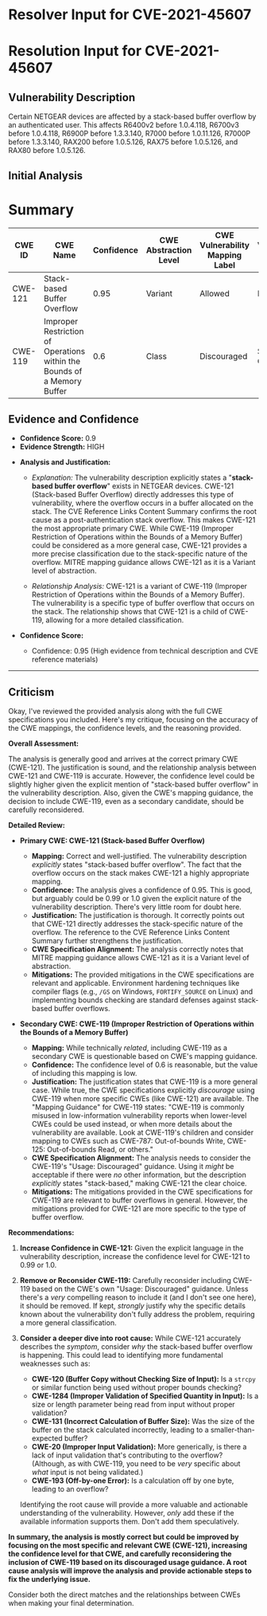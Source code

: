 # Resolver Input for CVE-2021-45607

# Resolution Input for CVE-2021-45607

## Vulnerability Description
Certain NETGEAR devices are affected by a stack-based buffer overflow by an authenticated user. This affects R6400v2 before 1.0.4.118, R6700v3 before 1.0.4.118, R6900P before 1.3.3.140, R7000 before 1.0.11.126, R7000P before 1.3.3.140, RAX200 before 1.0.5.126, RAX75 before 1.0.5.126, and RAX80 before 1.0.5.126.

## Initial Analysis
# Summary
| CWE ID | CWE Name | Confidence | CWE Abstraction Level | CWE Vulnerability Mapping Label | CWE-Vulnerability Mapping Notes |
|---|---|---|---|---|---|
| CWE-121 | Stack-based Buffer Overflow | 0.95 | Variant | Allowed | Primary CWE |
| CWE-119 | Improper Restriction of Operations within the Bounds of a Memory Buffer | 0.6 | Class | Discouraged | Secondary Candidate |

## Evidence and Confidence

*   **Confidence Score:** 0.9
*   **Evidence Strength:** HIGH

- **Analysis and Justification:**  
  - *Explanation:* The vulnerability description explicitly states a "**stack-based buffer overflow**" exists in NETGEAR devices. CWE-121 (Stack-based Buffer Overflow) directly addresses this type of vulnerability, where the overflow occurs in a buffer allocated on the stack. The CVE Reference Links Content Summary confirms the root cause as a post-authentication stack overflow. This makes CWE-121 the most appropriate primary CWE. While CWE-119 (Improper Restriction of Operations within the Bounds of a Memory Buffer) could be considered as a more general case, CWE-121 provides a more precise classification due to the stack-specific nature of the overflow. MITRE mapping guidance allows CWE-121 as it is a Variant level of abstraction.

  - *Relationship Analysis:* CWE-121 is a variant of CWE-119 (Improper Restriction of Operations within the Bounds of a Memory Buffer). The vulnerability is a specific type of buffer overflow that occurs on the stack. The relationship shows that CWE-121 is a child of CWE-119, allowing for a more detailed classification.

- **Confidence Score:**  
  - Confidence: 0.95 (High evidence from technical description and CVE reference materials)

---

## Criticism
Okay, I've reviewed the provided analysis along with the full CWE specifications you included. Here's my critique, focusing on the accuracy of the CWE mappings, the confidence levels, and the reasoning provided.

**Overall Assessment:**

The analysis is generally good and arrives at the correct primary CWE (CWE-121). The justification is sound, and the relationship analysis between CWE-121 and CWE-119 is accurate. However, the confidence level could be slightly higher given the explicit mention of "stack-based buffer overflow" in the vulnerability description. Also, given the CWE's mapping guidance, the decision to include CWE-119, even as a secondary candidate, should be carefully reconsidered.

**Detailed Review:**

*   **Primary CWE: CWE-121 (Stack-based Buffer Overflow)**

    *   **Mapping:** Correct and well-justified. The vulnerability description *explicitly* states "stack-based buffer overflow". The fact that the overflow occurs on the stack makes CWE-121 a highly appropriate mapping.
    *   **Confidence:** The analysis gives a confidence of 0.95. This is good, but arguably could be 0.99 or 1.0 given the explicit nature of the vulnerability description. There's very little room for doubt here.
    *   **Justification:** The justification is thorough. It correctly points out that CWE-121 directly addresses the stack-specific nature of the overflow. The reference to the CVE Reference Links Content Summary further strengthens the justification.
    *   **CWE Specification Alignment:** The analysis correctly notes that MITRE mapping guidance allows CWE-121 as it is a Variant level of abstraction.
    *   **Mitigations:** The provided mitigations in the CWE specifications are relevant and applicable. Environment hardening techniques like compiler flags (e.g., `/GS` on Windows, `FORTIFY_SOURCE` on Linux) and implementing bounds checking are standard defenses against stack-based buffer overflows.

*   **Secondary CWE: CWE-119 (Improper Restriction of Operations within the Bounds of a Memory Buffer)**

    *   **Mapping:** While technically *related*, including CWE-119 as a secondary CWE is questionable based on CWE's mapping guidance.
    *   **Confidence:** The confidence level of 0.6 is reasonable, but the value of including this mapping is low.
    *   **Justification:** The justification states that CWE-119 is a more general case. While true, the CWE specifications explicitly *discourage* using CWE-119 when more specific CWEs (like CWE-121) are available.  The "Mapping Guidance" for CWE-119 states: "CWE-119 is commonly misused in low-information vulnerability reports when lower-level CWEs could be used instead, or when more details about the vulnerability are available. Look at CWE-119's children and consider mapping to CWEs such as CWE-787: Out-of-bounds Write, CWE-125: Out-of-bounds Read, or others."
    *   **CWE Specification Alignment:** The analysis needs to consider the CWE-119's "Usage: Discouraged" guidance. Using it *might* be acceptable if there were *no* other information, but the description *explicitly* states "stack-based," making CWE-121 the clear choice.
    *   **Mitigations:** The mitigations provided in the CWE specifications for CWE-119 are relevant to buffer overflows in general. However, the mitigations provided for CWE-121 are more specific to the type of buffer overflow.

**Recommendations:**

1.  **Increase Confidence in CWE-121:** Given the explicit language in the vulnerability description, increase the confidence level for CWE-121 to 0.99 or 1.0.
2.  **Remove or Reconsider CWE-119:** Carefully reconsider including CWE-119 based on the CWE's own "Usage: Discouraged" guidance. Unless there's a *very* compelling reason to include it (and I don't see one here), it should be removed.  If kept, *strongly* justify why the specific details known about the vulnerability don't fully address the problem, requiring a more general classification.
3.  **Consider a deeper dive into root cause:** While CWE-121 accurately describes the *symptom*, consider *why* the stack-based buffer overflow is happening. This could lead to identifying more fundamental weaknesses such as:
    *   **CWE-120 (Buffer Copy without Checking Size of Input):** Is a `strcpy` or similar function being used without proper bounds checking?
    *   **CWE-1284 (Improper Validation of Specified Quantity in Input):** Is a size or length parameter being read from input without proper validation?
    *   **CWE-131 (Incorrect Calculation of Buffer Size):** Was the size of the buffer on the stack calculated incorrectly, leading to a smaller-than-expected buffer?
    *   **CWE-20 (Improper Input Validation):** More generically, is there a lack of input validation that's contributing to the overflow? (Although, as with CWE-119, you need to be *very* specific about *what* input is not being validated.)
    *   **CWE-193 (Off-by-one Error):** Is a calculation off by one byte, leading to an overflow?

    Identifying the root cause will provide a more valuable and actionable understanding of the vulnerability.  However, *only* add these if the available information supports them.  Don't add them speculatively.

**In summary, the analysis is mostly correct but could be improved by focusing on the most specific and relevant CWE (CWE-121), increasing the confidence level for that CWE, and carefully reconsidering the inclusion of CWE-119 based on its discouraged usage guidance. A root cause analysis will improve the analysis and provide actionable steps to fix the underlying issue.**

Consider both the direct matches and the relationships between CWEs
when making your final determination.
        